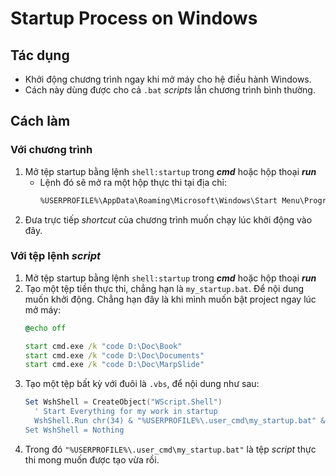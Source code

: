 # Startup Process on Windows

## Tác dụng
- Khởi động chương trình ngay khi mở máy cho hệ điều hành Windows.
- Cách này dùng được cho cả `.bat` _scripts_ lẫn chương trình bình thường.

## Cách làm

### Với chương trình

1. Mở tệp startup bằng lệnh `shell:startup` trong ___cmd___ hoặc hộp thoại ___run___
    - Lệnh đó sẽ mở ra một hộp thực thi tại địa chỉ:
        ```txt
        %USERPROFILE%\AppData\Roaming\Microsoft\Windows\Start Menu\Programs\Startup
        ```
1. Đưa trực tiếp _shortcut_ của chương trình muốn chạy lúc khởi động vào đây.

### Với tệp lệnh _script_

1. Mở tệp startup bằng lệnh `shell:startup` trong ___cmd___ hoặc hộp thoại ___run___
1. Tạo một tệp tiền thực thi, chẳng hạn là `my_startup.bat`. Để nội dung muốn khởi động. Chẳng hạn đây là khi mình muốn bật project ngay lúc mở máy:
    ```bat
    @echo off

    start cmd.exe /k "code D:\Doc\Book"
    start cmd.exe /k "code D:\Doc\Documents"
    start cmd.exe /k "code D:\Doc\MarpSlide"
    ```
1. Tạo một tệp bất kỳ với đuôi là `.vbs`, để nội dung như sau:
    ```ps1
    Set WshShell = CreateObject("WScript.Shell")
      ' Start Everything for my work in startup
      WshShell.Run chr(34) & "%USERPROFILE%\.user_cmd\my_startup.bat" & Chr(34), 0
    Set WshShell = Nothing
    ```
1. Trong đó `"%USERPROFILE%\.user_cmd\my_startup.bat"` là tệp _script_ thực thi mong muốn được tạo vừa rồi.